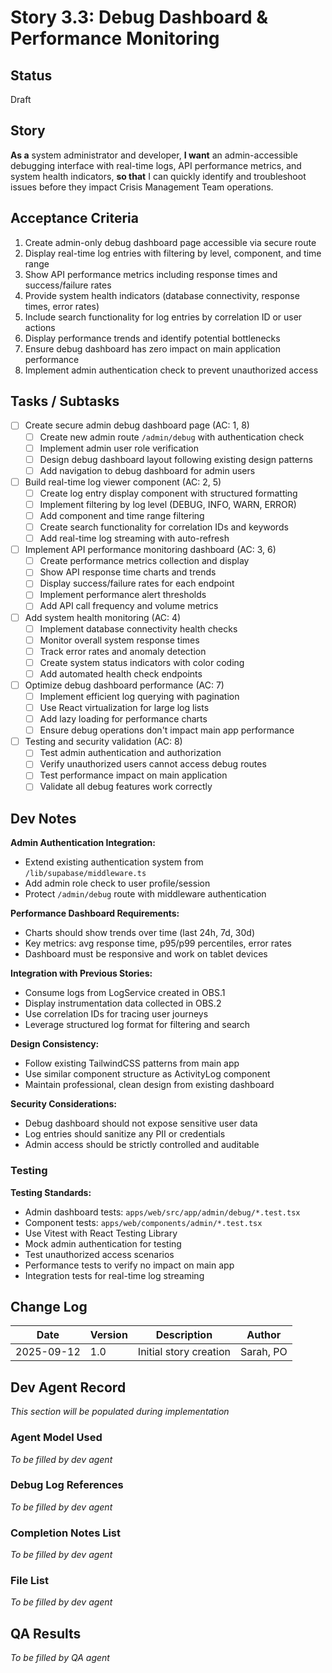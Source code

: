# <!-- Powered by BMAD™ Core -->

# Story 3.3: Debug Dashboard & Performance Monitoring

## Status
Draft

## Story
**As a** system administrator and developer,
**I want** an admin-accessible debugging interface with real-time logs, API performance metrics, and system health indicators,
**so that** I can quickly identify and troubleshoot issues before they impact Crisis Management Team operations.

## Acceptance Criteria

1. Create admin-only debug dashboard page accessible via secure route
2. Display real-time log entries with filtering by level, component, and time range
3. Show API performance metrics including response times and success/failure rates
4. Provide system health indicators (database connectivity, response times, error rates)
5. Include search functionality for log entries by correlation ID or user actions
6. Display performance trends and identify potential bottlenecks
7. Ensure debug dashboard has zero impact on main application performance
8. Implement admin authentication check to prevent unauthorized access

## Tasks / Subtasks

- [ ] Create secure admin debug dashboard page (AC: 1, 8)
  - [ ] Create new admin route `/admin/debug` with authentication check
  - [ ] Implement admin user role verification
  - [ ] Design debug dashboard layout following existing design patterns
  - [ ] Add navigation to debug dashboard for admin users

- [ ] Build real-time log viewer component (AC: 2, 5)
  - [ ] Create log entry display component with structured formatting
  - [ ] Implement filtering by log level (DEBUG, INFO, WARN, ERROR)
  - [ ] Add component and time range filtering
  - [ ] Create search functionality for correlation IDs and keywords
  - [ ] Add real-time log streaming with auto-refresh

- [ ] Implement API performance monitoring dashboard (AC: 3, 6)
  - [ ] Create performance metrics collection and display
  - [ ] Show API response time charts and trends
  - [ ] Display success/failure rates for each endpoint
  - [ ] Implement performance alert thresholds
  - [ ] Add API call frequency and volume metrics

- [ ] Add system health monitoring (AC: 4)
  - [ ] Implement database connectivity health checks
  - [ ] Monitor overall system response times
  - [ ] Track error rates and anomaly detection
  - [ ] Create system status indicators with color coding
  - [ ] Add automated health check endpoints

- [ ] Optimize debug dashboard performance (AC: 7)
  - [ ] Implement efficient log querying with pagination
  - [ ] Use React virtualization for large log lists
  - [ ] Add lazy loading for performance charts
  - [ ] Ensure debug operations don't impact main app performance

- [ ] Testing and security validation (AC: 8)
  - [ ] Test admin authentication and authorization
  - [ ] Verify unauthorized users cannot access debug routes
  - [ ] Test performance impact on main application
  - [ ] Validate all debug features work correctly

## Dev Notes

**Admin Authentication Integration:**
- Extend existing authentication system from `/lib/supabase/middleware.ts`
- Add admin role check to user profile/session
- Protect `/admin/debug` route with middleware authentication

**Performance Dashboard Requirements:**
- Charts should show trends over time (last 24h, 7d, 30d)
- Key metrics: avg response time, p95/p99 percentiles, error rates
- Dashboard must be responsive and work on tablet devices

**Integration with Previous Stories:**
- Consume logs from LogService created in OBS.1
- Display instrumentation data collected in OBS.2
- Use correlation IDs for tracing user journeys
- Leverage structured log format for filtering and search

**Design Consistency:**
- Follow existing TailwindCSS patterns from main app
- Use similar component structure as ActivityLog component
- Maintain professional, clean design from existing dashboard

**Security Considerations:**
- Debug dashboard should not expose sensitive user data
- Log entries should sanitize any PII or credentials
- Admin access should be strictly controlled and auditable

### Testing
**Testing Standards:**
- Admin dashboard tests: `apps/web/src/app/admin/debug/*.test.tsx`
- Component tests: `apps/web/components/admin/*.test.tsx`
- Use Vitest with React Testing Library
- Mock admin authentication for testing
- Test unauthorized access scenarios
- Performance tests to verify no impact on main app
- Integration tests for real-time log streaming

## Change Log
| Date | Version | Description | Author |
|------|---------|-------------|---------|
| 2025-09-12 | 1.0 | Initial story creation | Sarah, PO |

## Dev Agent Record
*This section will be populated during implementation*

### Agent Model Used
*To be filled by dev agent*

### Debug Log References
*To be filled by dev agent*

### Completion Notes List
*To be filled by dev agent*

### File List
*To be filled by dev agent*

## QA Results
*To be filled by QA agent*